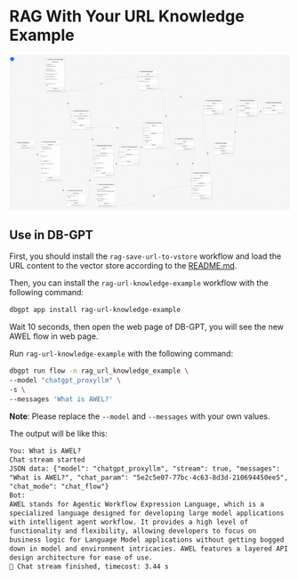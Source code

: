 # RAG With Your URL Knowledge Example

<p align="center">
  <img src="../../assets/img/rag_url_knowledge_example.png" width="1200" />
</p>

## Use in DB-GPT

First, you should install the `rag-save-url-to-vstore` workflow and load the URL 
content to the vector store according to the 
[README.md](../rag-save-url-to-vstore/README.md).

Then, you can install the `rag-url-knowledge-example` workflow with the following command:

```bash
dbgpt app install rag-url-knowledge-example
```

Wait 10 seconds, then open the web page of DB-GPT, you will see the new AWEL flow in web page.

Run `rag-url-knowledge-example` with the following command:

```bash
dbgpt run flow -n rag_url_knowledge_example \
--model "chatgpt_proxyllm" \
-s \
--messages 'What is AWEL?'
```

**Note**: Please replace the `--model` and `--messages` with your own values.

The output will be like this:
```
You: What is AWEL?
Chat stream started
JSON data: {"model": "chatgpt_proxyllm", "stream": true, "messages": "What is AWEL?", "chat_param": "5e2c5e07-77bc-4c63-8d3d-210694450ee5", "chat_mode": "chat_flow"}
Bot: 
AWEL stands for Agentic Workflow Expression Language, which is a specialized language designed for developing large model applications with intelligent agent workflow. It provides a high level of functionality and flexibility, allowing developers to focus on business logic for Language Model applications without getting bogged down in model and environment intricacies. AWEL features a layered API design architecture for ease of use.
🎉 Chat stream finished, timecost: 3.44 s
```
